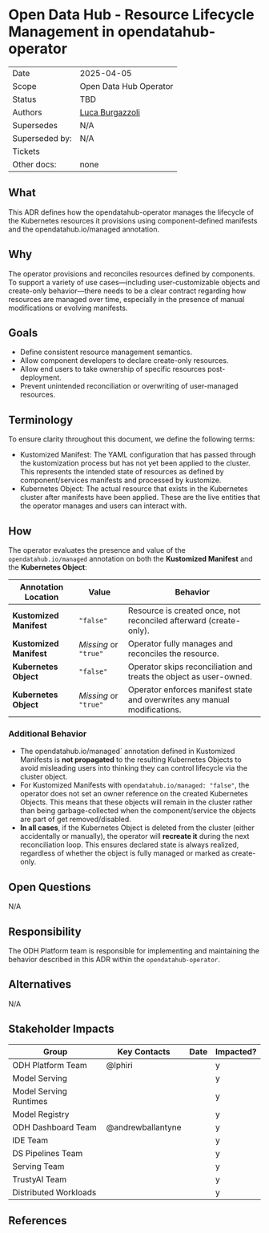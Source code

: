 # Open Data Hub - Resource Lifecycle Management in opendatahub-operator

|                |                                  |
| -------------- |----------------------------------|
| Date           | 2025-04-05                       |
| Scope          | Open Data Hub Operator           |
| Status         | TBD                              |
| Authors        | [Luca Burgazzoli](@burgazzoli)   |
| Supersedes     | N/A                              |
| Superseded by: | N/A                              |
| Tickets        |                                  |
| Other docs:    | none                             |

## What

This ADR defines how the opendatahub-operator manages the lifecycle of the Kubernetes resources it provisions using component-defined manifests and the opendatahub.io/managed annotation.

## Why

The operator provisions and reconciles resources defined by components. 
To support a variety of use cases—including user-customizable objects and create-only behavior—there needs to be a clear contract regarding how resources are managed over time, especially in the presence of manual modifications or evolving manifests.

## Goals

- Define consistent resource management semantics.
- Allow component developers to declare create-only resources.
- Allow end users to take ownership of specific resources post-deployment.
- Prevent unintended reconciliation or overwriting of user-managed resources.

## Terminology
To ensure clarity throughout this document, we define the following terms:

- Kustomized Manifest: The YAML configuration that has passed through the kustomization process but has not yet been applied to the cluster. This represents the intended state of resources as defined by component/services manifests and processed by kustomize.
- Kubernetes Object: The actual resource that exists in the Kubernetes cluster after manifests have been applied. These are the live entities that the operator manages and users can interact with.

## How

The operator evaluates the presence and value of the `opendatahub.io/managed` annotation on both the **Kustomized Manifest** and the **Kubernetes Object**:

| Annotation Location      | Value                        | Behavior                                                                 |
|--------------------------|------------------------------|--------------------------------------------------------------------------|
| **Kustomized Manifest**  | `"false"`                    | Resource is created once, not reconciled afterward (create-only).        |
| **Kustomized Manifest**  | _Missing_ or `"true"`        | Operator fully manages and reconciles the resource.                      |
| **Kubernetes Object**    | `"false"`                    | Operator skips reconciliation and treats the object as user-owned.       |
| **Kubernetes Object**    | _Missing_ or `"true"`        | Operator enforces manifest state and overwrites any manual modifications.|

### Additional Behavior

- The opendatahub.io/managed` annotation defined in Kustomized Manifests is **not propagated** to the resulting Kubernetes Objects to avoid misleading users into thinking they can control lifecycle via the cluster object.
- For Kustomized Manifests with `opendatahub.io/managed: "false"`, the operator does not set an owner reference on the created Kubernetes Objects. This means that these objects will remain in the cluster rather than being garbage-collected when the component/service the objects are part of get removed/disabled.
- **In all cases**, if the Kubernetes Object is deleted from the cluster (either accidentally or manually), the operator will **recreate it** during the next reconciliation loop. This ensures declared state is always realized, regardless of whether the object is fully managed or marked as create-only.


## Open Questions

N/A

## Responsibility

The ODH Platform team is responsible for implementing and maintaining the behavior described in this ADR within the `opendatahub-operator`.

## Alternatives

N/A

## Stakeholder Impacts

| Group                     | Key Contacts                                                    | Date       | Impacted? |
| ------------------------- | --------------------------------------------------------------- | ---------- | --------- |
| ODH Platform Team         | @lphiri                                                         |            | y         |
| Model Serving             |                                                                 |            | y         |
| Model Serving Runtimes    |                                                                 |            | y         |
| Model Registry            |                                                                 |            | y         |
| ODH Dashboard Team        | @andrewballantyne                                               |            | y         |
| IDE Team                  |                                                                 |            | y         |
| DS Pipelines Team         |                                                                 |            | y         |
| Serving Team              |                                                                 |            | y         |
| TrustyAI Team             |                                                                 |            | y         |
| Distributed Workloads     |                                                                 |            | y         |

## References